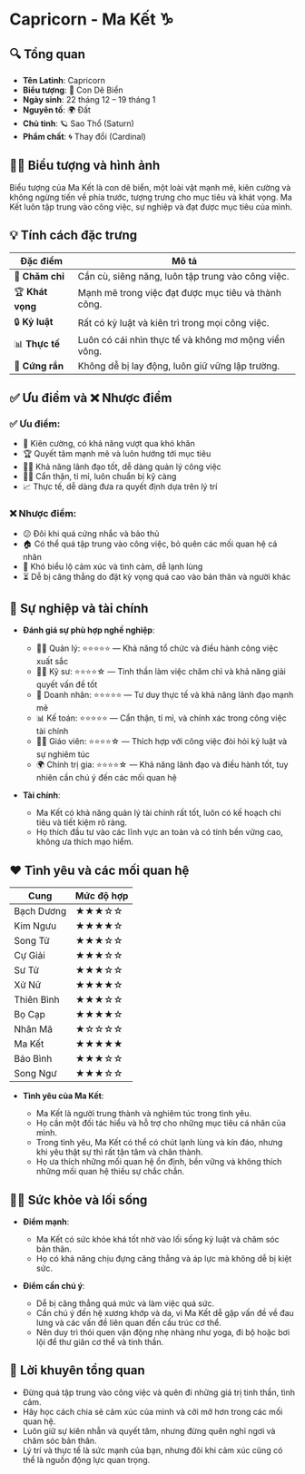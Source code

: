 # Capricorn - Ma Kết ♑️

## 🔍 Tổng quan

* **Tên Latinh**: Capricorn
* **Biểu tượng**: 🦌 Con Dê Biển
* **Ngày sinh**: 22 tháng 12 – 19 tháng 1
* **Nguyên tố**: 🌍 Đất
* **Chủ tinh**: 🪐 Sao Thổ (Saturn)
* **Phẩm chất**: 🌀 Thay đổi (Cardinal)

## 🧑‍🎨 Biểu tượng và hình ảnh

Biểu tượng của Ma Kết là con dê biển, một loài vật mạnh mẽ, kiên cường và không ngừng tiến về phía trước, tượng trưng cho mục tiêu và khát vọng. Ma Kết luôn tập trung vào công việc, sự nghiệp và đạt được mục tiêu của mình.

## 💡 Tính cách đặc trưng

| Đặc điểm              | Mô tả                                              |
| --------------------- | -------------------------------------------------- |
| 💼 **Chăm chỉ**       | Cần cù, siêng năng, luôn tập trung vào công việc.  |
| 🏆 **Khát vọng**      | Mạnh mẽ trong việc đạt được mục tiêu và thành công.|
| 🔒 **Kỷ luật**        | Rất có kỷ luật và kiên trì trong mọi công việc.    |
| 📊 **Thực tế**        | Luôn có cái nhìn thực tế và không mơ mộng viển vông.|
| 🧊 **Cứng rắn**       | Không dễ bị lay động, luôn giữ vững lập trường.    |

## ✅ Ưu điểm và ❌ Nhược điểm

### ✅ Ưu điểm:

* 💪 Kiên cường, có khả năng vượt qua khó khăn
* 🏆 Quyết tâm mạnh mẽ và luôn hướng tới mục tiêu
* 🧑‍💼 Khả năng lãnh đạo tốt, dễ dàng quản lý công việc
* 🧘‍♂️ Cẩn thận, tỉ mỉ, luôn chuẩn bị kỹ càng
* 📈 Thực tế, dễ dàng đưa ra quyết định dựa trên lý trí

### ❌ Nhược điểm:

* 😕 Đôi khi quá cứng nhắc và bảo thủ
* 🏠 Có thể quá tập trung vào công việc, bỏ quên các mối quan hệ cá nhân
* 🧊 Khó biểu lộ cảm xúc và tình cảm, dễ lạnh lùng
* ⏳ Dễ bị căng thẳng do đặt kỳ vọng quá cao vào bản thân và người khác

## 💼 Sự nghiệp và tài chính

* **Đánh giá sự phù hợp nghề nghiệp**:

  * 🧑‍💼 Quản lý: ⭐⭐⭐⭐⭐ — Khả năng tổ chức và điều hành công việc xuất sắc
  * 👨‍🔬 Kỹ sư: ⭐⭐⭐⭐☆ — Tinh thần làm việc chăm chỉ và khả năng giải quyết vấn đề tốt
  * 💼 Doanh nhân: ⭐⭐⭐⭐⭐ — Tư duy thực tế và khả năng lãnh đạo mạnh mẽ
  * 📊 Kế toán: ⭐⭐⭐⭐⭐ — Cẩn thận, tỉ mỉ, và chính xác trong công việc tài chính
  * 🧑‍🏫 Giáo viên: ⭐⭐⭐⭐☆ — Thích hợp với công việc đòi hỏi kỷ luật và sự nghiêm túc
  * 🌍 Chính trị gia: ⭐⭐⭐⭐☆ — Khả năng lãnh đạo và điều hành tốt, tuy nhiên cần chú ý đến các mối quan hệ

* **Tài chính**:

  * Ma Kết có khả năng quản lý tài chính rất tốt, luôn có kế hoạch chi tiêu và tiết kiệm rõ ràng.
  * Họ thích đầu tư vào các lĩnh vực an toàn và có tính bền vững cao, không ưa thích mạo hiểm.

## ❤️ Tình yêu và các mối quan hệ

| Cung       | Mức độ hợp |
| ---------- | ---------- |
| Bạch Dương | ★★★☆☆      |
| Kim Ngưu   | ★★★★☆      |
| Song Tử    | ★★★☆☆      |
| Cự Giải    | ★★★☆☆      |
| Sư Tử      | ★★★☆☆      |
| Xử Nữ      | ★★★★☆      |
| Thiên Bình | ★★★☆☆      |
| Bọ Cạp     | ★★★★☆      |
| Nhân Mã    | ★☆☆☆☆      |
| Ma Kết     | ★★★★★      |
| Bảo Bình   | ★★★☆☆      |
| Song Ngư   | ★★★☆☆      |

* **Tình yêu của Ma Kết**:

  * Ma Kết là người trung thành và nghiêm túc trong tình yêu.
  * Họ cần một đối tác hiểu và hỗ trợ cho những mục tiêu cá nhân của mình.
  * Trong tình yêu, Ma Kết có thể có chút lạnh lùng và kín đáo, nhưng khi yêu thật sự thì rất tận tâm và chân thành.
  * Họ ưa thích những mối quan hệ ổn định, bền vững và không thích những mối quan hệ thiếu sự chắc chắn.

## 🧘‍♂️ Sức khỏe và lối sống

* **Điểm mạnh**:

  * Ma Kết có sức khỏe khá tốt nhờ vào lối sống kỷ luật và chăm sóc bản thân.
  * Họ có khả năng chịu đựng căng thẳng và áp lực mà không dễ bị kiệt sức.

* **Điểm cần chú ý**:

  * Dễ bị căng thẳng quá mức và làm việc quá sức.
  * Cần chú ý đến hệ xương khớp và da, vì Ma Kết dễ gặp vấn đề về đau lưng và các vấn đề liên quan đến cấu trúc cơ thể.
  * Nên duy trì thói quen vận động nhẹ nhàng như yoga, đi bộ hoặc bơi lội để thư giãn cơ thể và tinh thần.

## 🌟 Lời khuyên tổng quan

* Đừng quá tập trung vào công việc và quên đi những giá trị tinh thần, tình cảm.
* Hãy học cách chia sẻ cảm xúc của mình và cởi mở hơn trong các mối quan hệ.
* Luôn giữ sự kiên nhẫn và quyết tâm, nhưng đừng quên nghỉ ngơi và chăm sóc bản thân.
* Lý trí và thực tế là sức mạnh của bạn, nhưng đôi khi cảm xúc cũng có thể là nguồn động lực quan trọng.
